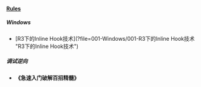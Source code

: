 
#### [Rules](?file=home-Rules)

##### Windows
- [R3下的Inline Hook技术](?file=001-Windows/001-R3下的Inline Hook技术 "R3下的Inline Hook技术")

##### 调试逆向
- **《急速入门破解百招精髓》**
